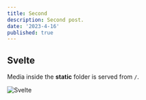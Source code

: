 ```yaml
---
title: Second
description: Second post.
date: '2023-4-16'
published: true
---
```


## Svelte

Media inside the **static** folder is served from `/`.

![Svelte](/favicon.png)
